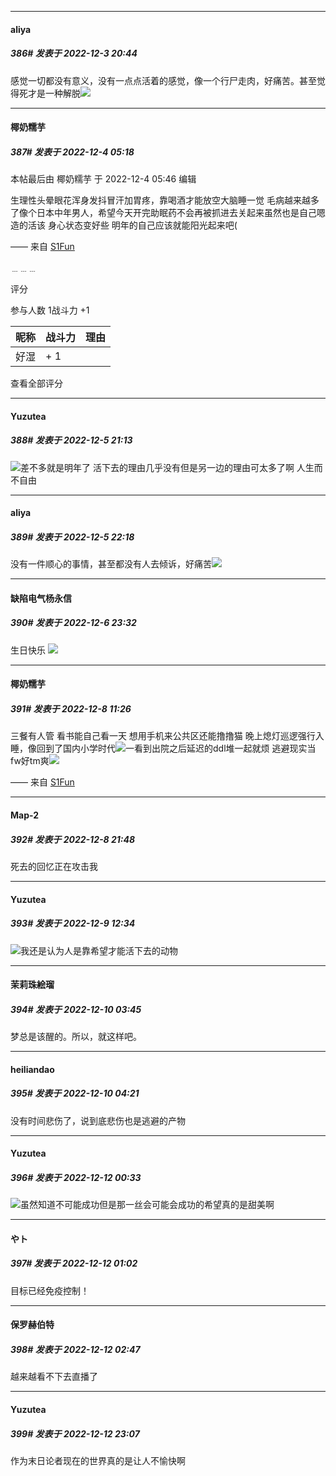 

*****

####  aliya  
##### 386#       发表于 2022-12-3 20:44

感觉一切都没有意义，没有一点点活着的感觉，像一个行尸走肉，好痛苦。甚至觉得死才是一种解脱<img src="https://static.saraba1st.com/image/smiley/face2017/001.png" referrerpolicy="no-referrer">



*****

####  椰奶糯芋  
##### 387#       发表于 2022-12-4 05:18

 本帖最后由 椰奶糯芋 于 2022-12-4 05:46 编辑 

生理性头晕眼花浑身发抖冒汗加胃疼，靠喝酒才能放空大脑睡一觉 毛病越来越多了像个日本中年男人，希望今天开完助眠药不会再被抓进去关起来虽然也是自己嗯造的活该
身心状态变好些 明年的自己应该就能阳光起来吧(

—— 来自 [S1Fun](https://s1fun.koalcat.com)

﹍﹍﹍

评分

 参与人数 1战斗力 +1

|昵称|战斗力|理由|
|----|---|---|
| 好湿| + 1||

查看全部评分



*****

####  Yuzutea  
##### 388#       发表于 2022-12-5 21:13

<img src="https://static.saraba1st.com/image/smiley/face2017/012.png" referrerpolicy="no-referrer">差不多就是明年了
活下去的理由几乎没有但是另一边的理由可太多了啊
人生而不自由



*****

####  aliya  
##### 389#       发表于 2022-12-5 22:18

没有一件顺心的事情，甚至都没有人去倾诉，好痛苦<img src="https://static.saraba1st.com/image/smiley/face2017/002.png" referrerpolicy="no-referrer">



*****

####  缺陷电气杨永信  
##### 390#       发表于 2022-12-6 23:32

生日快乐
<img src="https://static.saraba1st.com/image/smiley/face2017/059.png" referrerpolicy="no-referrer">



*****

####  椰奶糯芋  
##### 391#       发表于 2022-12-8 11:26

三餐有人管 看书能自己看一天 想用手机来公共区还能撸撸猫 晚上熄灯巡逻强行入睡，像回到了国内小学时代<img src="https://static.saraba1st.com/image/smiley/face2017/009.gif" referrerpolicy="no-referrer">一看到出院之后延迟的ddl堆一起就烦 逃避现实当fw好tm爽<img src="https://static.saraba1st.com/image/smiley/face2017/119.png" referrerpolicy="no-referrer">

—— 来自 [S1Fun](https://s1fun.koalcat.com)



*****

####  Map-2  
##### 392#       发表于 2022-12-8 21:48

死去的回忆正在攻击我



*****

####  Yuzutea  
##### 393#       发表于 2022-12-9 12:34

<img src="https://static.saraba1st.com/image/smiley/face2017/012.png" referrerpolicy="no-referrer">我还是认为人是靠希望才能活下去的动物



*****

####  茉莉珠絵瑠  
##### 394#       发表于 2022-12-10 03:45

梦总是该醒的。所以，就这样吧。

*****

####  heiliandao  
##### 395#       发表于 2022-12-10 04:21

没有时间悲伤了，说到底悲伤也是逃避的产物



*****

####  Yuzutea  
##### 396#       发表于 2022-12-12 00:33

<img src="https://static.saraba1st.com/image/smiley/face2017/012.png" referrerpolicy="no-referrer">虽然知道不可能成功但是那一丝会可能会成功的希望真的是甜美啊



*****

####  やト  
##### 397#       发表于 2022-12-12 01:02

 目标已经免疫控制！



*****

####  保罗赫伯特  
##### 398#       发表于 2022-12-12 02:47

越来越看不下去直播了



*****

####  Yuzutea  
##### 399#       发表于 2022-12-12 23:07

作为末日论者现在的世界真的是让人不愉快啊

